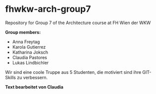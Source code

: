 # fhwkw-arch-group7
Repository for Group 7 of the Architecture course at FH Wien der WKW

<strong>Group members:</strong></br>
<ul>
 <li>Anna Freytag </li>
 <li>Karola Gutierrez</li>
 <li>Katharina Joksch</li>
 <li>Claudia Pastores</li>
 <li>Lukas Lindbichler</li>
</ul>
Wir sind eine
coole Truppe aus 5 Studenten, 
die motiviert sind 
ihre GIT-Skills 
zu verbessern.

<strong>Text bearbeitet von Claudia</strong>
